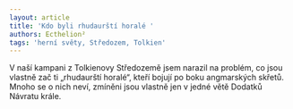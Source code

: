 ```yaml
---
layout: article
title: 'Kdo byli rhudaurští horalé '
authors: Ecthelion²
tags: 'herní světy, Středozem, Tolkien'
---
```


V naší kampani z Tolkienovy Středozemě jsem narazil na problém, co jsou vlastně zač ti „rhudaurští horalé“, kteří bojují po boku angmarských skřetů. Mnoho se o nich neví, zmíněni jsou vlastně jen v jedné větě Dodatků Návratu krále.
